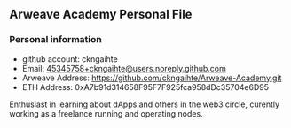 ## Arweave Academy Personal File

### Personal information

- github account: ckngaihte
- Email: 45345758+ckngaihte@users.noreply.github.com
- Arweave Address: https://github.com/ckngaihte/Arweave-Academy.git
- ETH Address: 0xA7b91d314658F95F7F925fca958dDc35704e6D95

Enthusiast in learning about dApps and others in the web3 circle, curently working as a freelance running and operating nodes.